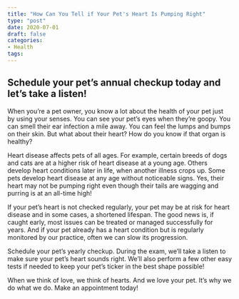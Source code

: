 ```yaml
---
title: "How Can You Tell if Your Pet's Heart Is Pumping Right"
type: "post"
date: 2020-07-01
draft: false
categories:
- Health
tags:
---
```


## Schedule your pet’s annual checkup today and let’s take a listen!

When you’re a pet owner, you know a lot about the health of your pet just by using your senses. You can see your pet’s eyes when they’re goopy. You can smell their ear infection a mile away. You can feel the lumps and bumps on their skin. But what about their heart? How do you know if that organ is healthy?

Heart disease affects pets of all ages. For example, certain breeds of dogs and cats are at a higher risk of heart disease at a young age. Others develop heart conditions later in life, when another illness crops up. Some pets develop heart disease at any age without noticeable signs. Yes, their heart may not be pumping right even though their tails are wagging and purring is at an all-time high!

If your pet’s heart is not checked regularly, your pet may be at risk for heart disease and in some cases, a shortened lifespan. The good news is, if caught early, most issues can be treated or managed successfully for years. And if your pet already has a heart condition but is regularly monitored by our practice, often we can slow its progression.

Schedule your pet’s yearly checkup. During the exam, we’ll take a listen to make sure your pet’s heart sounds right. We’ll also perform a few other easy tests if needed to keep your pet’s ticker in the best shape possible!

When we think of love, we think of hearts. And we love your pet. It’s why we do what we do. Make an appointment today!